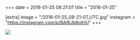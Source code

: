 +++
date = 2016-01-25 08:21:07
title = "2016-01-25"

[extra]
image = "/2016-01-25_08-21-07_UTC.jpg"
instagram = "https://instagram.com/p/BA9IJb8oIHU"
+++

<img src="/2016-01-25_08-21-07_UTC.jpg" />
